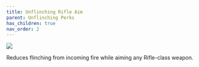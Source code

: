 ```yaml
---
title: Unflinching Rifle Aim
parent: Unflinching Perks
has_children: true
nav_order: 2
---
```


![](https://bungie.net/common/destiny2_content/icons/c8266fd71821953ead8bc803b0a79556.png)

Reduces flinching from incoming fire while aiming any Rifle-class weapon.
